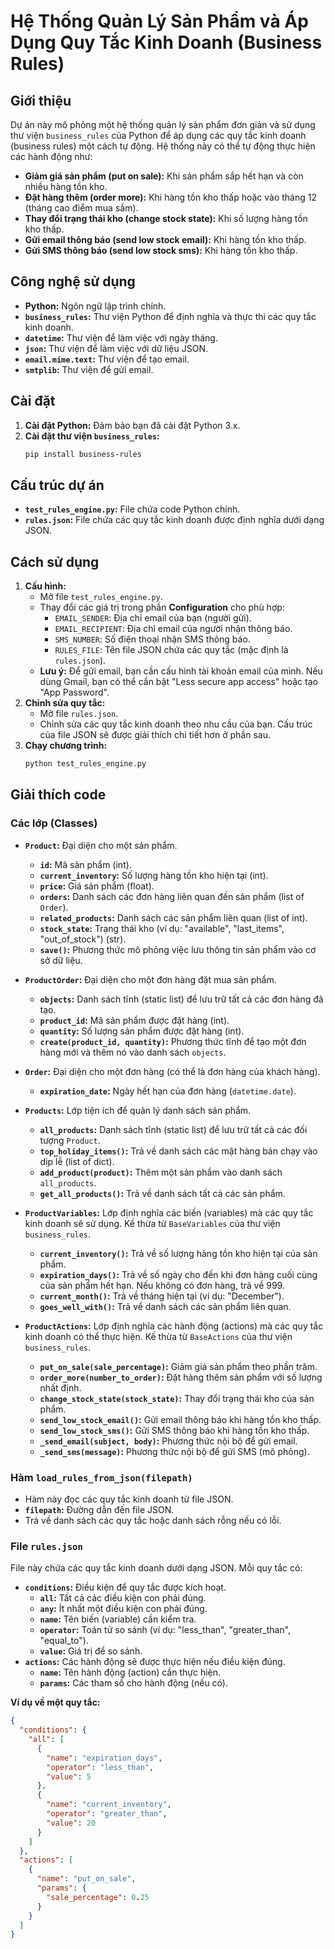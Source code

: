 # Hệ Thống Quản Lý Sản Phẩm và Áp Dụng Quy Tắc Kinh Doanh (Business Rules)

## Giới thiệu

Dự án này mô phỏng một hệ thống quản lý sản phẩm đơn giản và sử dụng thư viện `business_rules` của Python để áp dụng các quy tắc kinh doanh (business rules) một cách tự động. Hệ thống này có thể tự động thực hiện các hành động như:

- **Giảm giá sản phẩm (put on sale):** Khi sản phẩm sắp hết hạn và còn nhiều hàng tồn kho.
- **Đặt hàng thêm (order more):** Khi hàng tồn kho thấp hoặc vào tháng 12 (tháng cao điểm mua sắm).
- **Thay đổi trạng thái kho (change stock state):** Khi số lượng hàng tồn kho thấp.
- **Gửi email thông báo (send low stock email):** Khi hàng tồn kho thấp.
- **Gửi SMS thông báo (send low stock sms):** Khi hàng tồn kho thấp.

## Công nghệ sử dụng

- **Python:** Ngôn ngữ lập trình chính.
- **`business_rules`:** Thư viện Python để định nghĩa và thực thi các quy tắc kinh doanh.
- **`datetime`:** Thư viện để làm việc với ngày tháng.
- **`json`:** Thư viện để làm việc với dữ liệu JSON.
- **`email.mime.text`:** Thư viện để tạo email.
- **`smtplib`:** Thư viện để gửi email.

## Cài đặt

1.  **Cài đặt Python:** Đảm bảo bạn đã cài đặt Python 3.x.
2.  **Cài đặt thư viện `business_rules`:**
    ```bash
    pip install business-rules
    ```

## Cấu trúc dự án

- **`test_rules_engine.py`:** File chứa code Python chính.
- **`rules.json`:** File chứa các quy tắc kinh doanh được định nghĩa dưới dạng JSON.

## Cách sử dụng

1.  **Cấu hình:**
    - Mở file `test_rules_engine.py`.
    - Thay đổi các giá trị trong phần **Configuration** cho phù hợp:
      - `EMAIL_SENDER`: Địa chỉ email của bạn (người gửi).
      - `EMAIL_RECIPIENT`: Địa chỉ email của người nhận thông báo.
      - `SMS_NUMBER`: Số điện thoại nhận SMS thông báo.
      - `RULES_FILE`: Tên file JSON chứa các quy tắc (mặc định là `rules.json`).
    - **Lưu ý:** Để gửi email, bạn cần cấu hình tài khoản email của mình. Nếu dùng Gmail, bạn có thể cần bật "Less secure app access" hoặc tạo "App Password".
2.  **Chỉnh sửa quy tắc:**
    - Mở file `rules.json`.
    - Chỉnh sửa các quy tắc kinh doanh theo nhu cầu của bạn. Cấu trúc của file JSON sẽ được giải thích chi tiết hơn ở phần sau.
3.  **Chạy chương trình:**
    ```bash
    python test_rules_engine.py
    ```

## Giải thích code

### Các lớp (Classes)

- **`Product`:** Đại diện cho một sản phẩm.

  - **`id`:** Mã sản phẩm (int).
  - **`current_inventory`:** Số lượng hàng tồn kho hiện tại (int).
  - **`price`:** Giá sản phẩm (float).
  - **`orders`:** Danh sách các đơn hàng liên quan đến sản phẩm (list of `Order`).
  - **`related_products`:** Danh sách các sản phẩm liên quan (list of int).
  - **`stock_state`:** Trạng thái kho (ví dụ: "available", "last_items", "out_of_stock") (str).
  - **`save()`:** Phương thức mô phỏng việc lưu thông tin sản phẩm vào cơ sở dữ liệu.

- **`ProductOrder`:** Đại diện cho một đơn hàng đặt mua sản phẩm.

  - **`objects`:** Danh sách tĩnh (static list) để lưu trữ tất cả các đơn hàng đã tạo.
  - **`product_id`:** Mã sản phẩm được đặt hàng (int).
  - **`quantity`:** Số lượng sản phẩm được đặt hàng (int).
  - **`create(product_id, quantity)`:** Phương thức tĩnh để tạo một đơn hàng mới và thêm nó vào danh sách `objects`.

- **`Order`:** Đại diện cho một đơn hàng (có thể là đơn hàng của khách hàng).

  - **`expiration_date`:** Ngày hết hạn của đơn hàng (`datetime.date`).

- **`Products`:** Lớp tiện ích để quản lý danh sách sản phẩm.

  - **`all_products`:** Danh sách tĩnh (static list) để lưu trữ tất cả các đối tượng `Product`.
  - **`top_holiday_items()`:** Trả về danh sách các mặt hàng bán chạy vào dịp lễ (list of dict).
  - **`add_product(product)`:** Thêm một sản phẩm vào danh sách `all_products`.
  - **`get_all_products()`:** Trả về danh sách tất cả các sản phẩm.

- **`ProductVariables`:** Lớp định nghĩa các biến (variables) mà các quy tắc kinh doanh sẽ sử dụng. Kế thừa từ `BaseVariables` của thư viện `business_rules`.

  - **`current_inventory()`:** Trả về số lượng hàng tồn kho hiện tại của sản phẩm.
  - **`expiration_days()`:** Trả về số ngày cho đến khi đơn hàng cuối cùng của sản phẩm hết hạn. Nếu không có đơn hàng, trả về 999.
  - **`current_month()`:** Trả về tháng hiện tại (ví dụ: "December").
  - **`goes_well_with()`:** Trả về danh sách các sản phẩm liên quan.

- **`ProductActions`:** Lớp định nghĩa các hành động (actions) mà các quy tắc kinh doanh có thể thực hiện. Kế thừa từ `BaseActions` của thư viện `business_rules`.
  - **`put_on_sale(sale_percentage)`:** Giảm giá sản phẩm theo phần trăm.
  - **`order_more(number_to_order)`:** Đặt hàng thêm sản phẩm với số lượng nhất định.
  - **`change_stock_state(stock_state)`:** Thay đổi trạng thái kho của sản phẩm.
  - **`send_low_stock_email()`:** Gửi email thông báo khi hàng tồn kho thấp.
  - **`send_low_stock_sms()`:** Gửi SMS thông báo khi hàng tồn kho thấp.
  - **`_send_email(subject, body)`:** Phương thức nội bộ để gửi email.
  - **`_send_sms(message)`:** Phương thức nội bộ để gửi SMS (mô phỏng).

### Hàm `load_rules_from_json(filepath)`

- Hàm này đọc các quy tắc kinh doanh từ file JSON.
- **`filepath`:** Đường dẫn đến file JSON.
- Trả về danh sách các quy tắc hoặc danh sách rỗng nếu có lỗi.

### File `rules.json`

File này chứa các quy tắc kinh doanh dưới dạng JSON. Mỗi quy tắc có:

- **`conditions`:** Điều kiện để quy tắc được kích hoạt.
  - **`all`:** Tất cả các điều kiện con phải đúng.
  - **`any`:** Ít nhất một điều kiện con phải đúng.
  - **`name`:** Tên biến (variable) cần kiểm tra.
  - **`operator`:** Toán tử so sánh (ví dụ: "less_than", "greater_than", "equal_to").
  - **`value`:** Giá trị để so sánh.
- **`actions`:** Các hành động sẽ được thực hiện nếu điều kiện đúng.
  - **`name`:** Tên hành động (action) cần thực hiện.
  - **`params`:** Các tham số cho hành động (nếu có).

**Ví dụ về một quy tắc:**

```json
{
  "conditions": {
    "all": [
      {
        "name": "expiration_days",
        "operator": "less_than",
        "value": 5
      },
      {
        "name": "current_inventory",
        "operator": "greater_than",
        "value": 20
      }
    ]
  },
  "actions": [
    {
      "name": "put_on_sale",
      "params": {
        "sale_percentage": 0.25
      }
    }
  ]
}
```
